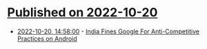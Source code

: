 # [Published on 2022-10-20](index.md)

* [2022-10-20, 14:58:00](https://tech.slashdot.org/story/22/10/20/1458254/india-fines-google-for-anti-competitive-practices-on-android?utm_source=rss1.0mainlinkanon&utm_medium=feed) - [India Fines Google For Anti-Competitive Practices on Android](https://tech.slashdot.org/story/22/10/20/1458254/india-fines-google-for-anti-competitive-practices-on-android?utm_source=rss1.0mainlinkanon&utm_medium=feed)
